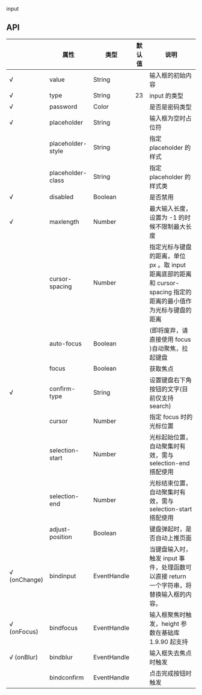 input

## API

|              | 属性              | 类型        | 默认值 | 说明                                                                                                            |
| ------------ | ----------------- | ----------- | ------ | --------------------------------------------------------------------------------------------------------------- |
| √            | value             | String      |        | 输入框的初始内容                                                                                                |
| √            | type              | String      | 23     | input 的类型                                                                                                    |
| √            | password          | Color       |        | 是否是密码类型                                                                                                  |
| √            | placeholder       | String      |        | 输入框为空时占位符                                                                                              |
|              | placeholder-style | String      |        | 指定 placeholder 的样式                                                                                         |
|              | placeholder-class | String      |        | 指定 placeholder 的样式类                                                                                       |
| √            | disabled          | Boolean     |        | 是否禁用                                                                                                        |
| √            | maxlength         | Number      |        | 最大输入长度，设置为 -1 的时候不限制最大长度                                                                    |
|              | cursor-spacing    | Number      |        | 指定光标与键盘的距离，单位 px 。取 input 距离底部的距离和 cursor-spacing 指定的距离的最小值作为光标与键盘的距离 |
|              | auto-focus        | Boolean     |        | (即将废弃，请直接使用 focus )自动聚焦，拉起键盘                                                                 |
|              | focus             | Boolean     |        | 获取焦点                                                                                                        |
|     √           | confirm-type      | String      |        | 设置键盘右下角按钮的文字(目前仅支持search)                                                                                        |
|              | cursor            | Number      |        | 指定 focus 时的光标位置                                                                                         |
|              | selection-start   | Number      |        | 光标起始位置，自动聚集时有效，需与 selection-end 搭配使用                                                       |
|              | selection-end     | Number      |        | 光标结束位置，自动聚集时有效，需与 selection-start 搭配使用                                                     |
|              | adjust-position   | Boolean     |        | 键盘弹起时，是否自动上推页面                                                                                    |
| √ (onChange) | bindinput         | EventHandle |        | 当键盘输入时，触发 input 事件，处理函数可以直接 return 一个字符串，将替换输入框的内容。                         |
| √ (onFocus)  | bindfocus         | EventHandle |        | 输入框聚焦时触发，height 参数在基础库 1.9.90 起支持                                                             |
| √ (onBlur)   | bindblur          | EventHandle |        | 输入框失去焦点时触发                                                                                            |
|              | bindconfirm       | EventHandle |        | 点击完成按钮时触发                                                                                              |
